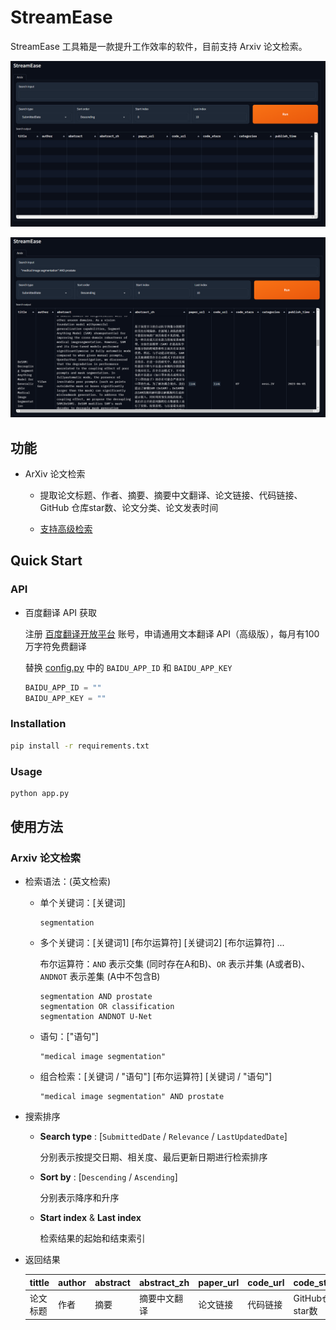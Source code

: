 # StreamEase

StreamEase 工具箱是一款提升工作效率的软件，目前支持 Arxiv 论文检索。

![StreamEase](./docs/img/StreamEase.png)

![Arxiv](./docs/img/Arxiv.png)

## 功能

- ArXiv 论文检索

    - 提取论文标题、作者、摘要、摘要中文翻译、论文链接、代码链接、GitHub 仓库star数、论文分类、论文发表时间
    
    - [支持高级检索](https://info.arxiv.org/help/api/user-manual.html)

## Quick Start

### API

- 百度翻译 API 获取

    注册 [百度翻译开放平台](https://api.fanyi.baidu.com/) 账号，申请通用文本翻译 API（高级版），每月有100万字符免费翻译
    
    替换 [config.py](./config.py) 中的 `BAIDU_APP_ID` 和 `BAIDU_APP_KEY`
    
    ```python
    BAIDU_APP_ID = ""
    BAIDU_APP_KEY = ""
    ```

### Installation

```bash
pip install -r requirements.txt
```

### Usage

```bash
python app.py
```

## 使用方法

### Arxiv 论文检索

- 检索语法：(英文检索)

    - 单个关键词：[关键词]

        ```
        segmentation
        ```

    - 多个关键词：[关键词1] [布尔运算符] [关键词2] [布尔运算符] ...
    
        布尔运算符：`AND` 表示交集 (同时存在A和B)、`OR` 表示并集 (A或者B)、`ANDNOT` 表示差集 (A中不包含B)

        ```
        segmentation AND prostate
        segmentation OR classification
        segmentation ANDNOT U-Net
        ```

    - 语句：["语句"]

        ```
        "medical image segmentation"
        ```

    - 组合检索：[关键词 / "语句"] [布尔运算符] [关键词 / "语句"]

        ```
        "medical image segmentation" AND prostate
        ```

- 搜索排序

    - **Search type** : [`SubmittedDate` / `Relevance` / `LastUpdatedDate`]
        
        分别表示按提交日期、相关度、最后更新日期进行检索排序
    
    - **Sort by** : [`Descending` / `Ascending`]
        
        分别表示降序和升序
    
    - **Start index** & **Last index**

        检索结果的起始和结束索引

- 返回结果

    |tittle|author|abstract|abstract_zh|paper_url|code_url|code_stars|categories|publish_time|
    |------|------|--------|-----------|---------|--------|----------|----------|------------|
    |论文标题|作者|摘要|摘要中文翻译|论文链接|代码链接|GitHub仓库star数|论文分类|论文发表时间|
